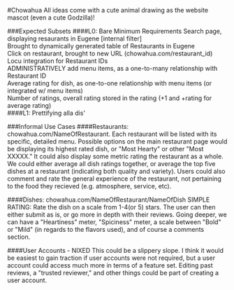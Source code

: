 #Chowahua
All ideas come with a cute animal drawing as the website mascot (even a cute Godzilla)!

###Expected Subsets
####L0: Bare Minimum Requirements
Search page, displaying resaurants in Eugene [internal filter]<br/>
Brought to dynamically generated table of Restaurants in Eugene</br>
Click on restaurant, brought to new URL (chowahua.com/restaurant_id)<br/>
Locu integration for Restaurant IDs<br/>
ADMINISTRATIVELY add menu items, as a one-to-many relationship with Restaurant ID<br/>
Average rating for dish, as one-to-one relationship with menu items (or integrated w/ menu items)<br/>
Number of ratings, overall rating stored in the rating (+1 and +rating for average rating)<br/>
####L1: Prettifying alla dis'

###Informal Use Cases
####Restaurants: chowahua.com/NameOfRestaurant. 
Each restaurant will be listed with its specific, detailed menu. Possible options on the main restaurant page would be displaying its highest rated dish, or "Most Hearty" or other "Most XXXXX." It could also display some metric rating the restaurant as a whole. We could either average all dish ratings together, or average the top five dishes at a restaurant (indicating both quality and variety). Users could also comment and rate the general experience of the restaurant, not pertaining to the food they recieved (e.g. atmosphere, service, etc). 

####Dishes: chowahua.com/NameOfRestaurant/NameOfDish
SIMPLE RATING: Rate the dish on a scale from 1-4(or 5) stars. The user can then either submit as is, or go more in depth with their reviews. Going deeper, we can have a "Heartiness" meter, "Spiciness" meter, a scale between "Bold" or "Mild" (in regards to the flavors used), and of course a comments section.

####User Accounts - NIXED
This could be a slippery slope. I think it would be easiest to gain traction if user accounts were not required, but a user account could access much more in terms of a feature set. Editing past reviews, a "trusted reviewer," and other things could be part of creating a user account.


